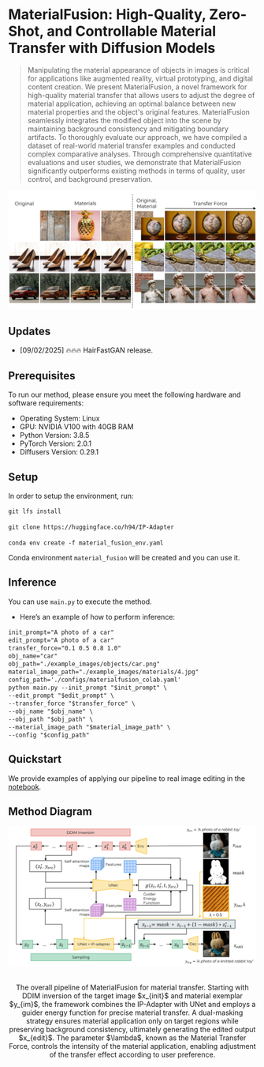 # MaterialFusion: High-Quality, Zero-Shot, and Controllable Material Transfer with Diffusion Models

>Manipulating the material appearance of objects in images is critical for applications like augmented reality, virtual prototyping, and digital content creation. We present MaterialFusion, a novel framework for high-quality material transfer that allows users to adjust the degree of material application, achieving an optimal balance between new material properties and the object's original features. MaterialFusion seamlessly integrates the modified object into the scene by maintaining background consistency and mitigating boundary artifacts. To thoroughly evaluate our approach, we have compiled a dataset of real-world material transfer examples and conducted complex comparative analyses. Through comprehensive quantitative evaluations and user studies, we demonstrate that MaterialFusion significantly outperforms existing methods in terms of quality, user control, and background preservation.
>

![image](docs/teaser.JPG)

## Updates

- [09/02/2025] 🔥🔥🔥 HairFastGAN release.

## Prerequisites

To run our method, please ensure you meet the following hardware and software requirements:
- Operating System: Linux
- GPU: NVIDIA V100 with 40GB RAM
- Python Version: 3.8.5
- PyTorch Version: 2.0.1
- Diffusers Version: 0.29.1

## Setup

In order to setup the environment, run:
```
git lfs install

git clone https://huggingface.co/h94/IP-Adapter 

conda env create -f material_fusion_env.yaml
```
Conda environment `material_fusion` will be created and you can use it.

## Inference

You can use `main.py` to execute the method.

* Here’s an example of how to perform inference:
```
init_prompt="A photo of a car"                            
edit_prompt="A photo of a car"                            
transfer_force="0.1 0.5 0.8 1.0"                          
obj_name="car"                                            
obj_path="./example_images/objects/car.png"              
material_image_path="./example_images/materials/4.jpg"   
config_path='./configs/materialfusion_colab.yaml'        
python main.py --init_prompt "$init_prompt" \
--edit_prompt "$edit_prompt" \
--transfer_force "$transfer_force" \
--obj_name "$obj_name" \
--obj_path "$obj_path" \
--material_image_path "$material_image_path" \
--config "$config_path"
```

## Quickstart

We provide examples of applying our pipeline to real image editing in the [notebook](example_notebooks/material_transfer.ipynb).

## Method Diagram
<p align="center">
  <img src="docs/pipeline.png" alt="Diagram"/>
  <br>
</p>
<p align="center">
  <br>
The overall pipeline of MaterialFusion for material transfer. Starting with DDIM inversion of the target image $x_{init}$ and material exemplar $y_{im}$, the framework combines the IP-Adapter with UNet and employs a guider energy function for precise material transfer. A dual-masking strategy ensures material application only on target regions while preserving background consistency, ultimately generating the edited output $x_{edit}$. The parameter $\lambda$, known as the Material Transfer Force, controls the intensity of the material application, enabling adjustment of the transfer effect according to user preference.
</p>
